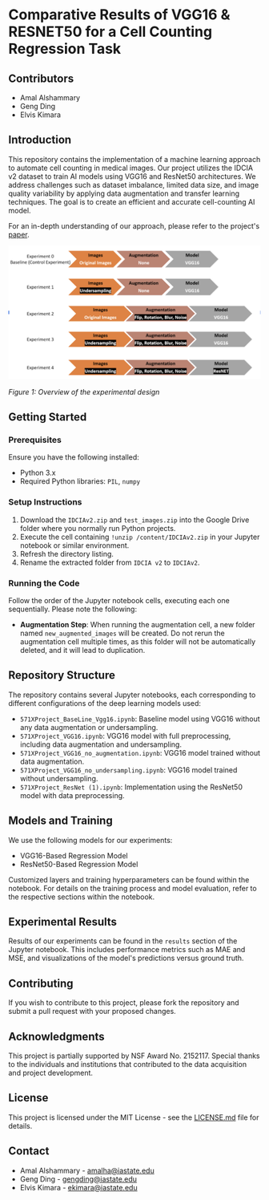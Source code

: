 # Comparative Results of VGG16 & RESNET50 for a Cell Counting Regression Task

## Contributors
- Amal Alshammary
- Geng Ding
- Elvis Kimara

## Introduction
This repository contains the implementation of a machine learning approach to automate cell counting in medical images. Our project utilizes the IDCIA v2 dataset to train AI models using VGG16 and ResNet50 architectures. We address challenges such as dataset imbalance, limited data size, and image quality variability by applying data augmentation and transfer learning techniques. The goal is to create an efficient and accurate cell-counting AI model.

For an in-depth understanding of our approach, please refer to the project's [paper](https://github.com/kelvis24/Responsible-Cell-Counting-AI/blob/main/Final%20paper.pdf).

![Experimental Design](https://github.com/kelvis24/Responsible-Cell-Counting-AI/blob/main/Screenshot%202023-12-09%20at%209.52.17%20PM.png)

_Figure 1: Overview of the experimental design_

## Getting Started

### Prerequisites
Ensure you have the following installed:
- Python 3.x
- Required Python libraries: `PIL`, `numpy`

### Setup Instructions
1. Download the `IDCIAv2.zip` and `test_images.zip` into the Google Drive folder where you normally run Python projects.
2. Execute the cell containing `!unzip /content/IDCIAv2.zip` in your Jupyter notebook or similar environment.
3. Refresh the directory listing.
4. Rename the extracted folder from `IDCIA v2` to `IDCIAv2`.

### Running the Code
Follow the order of the Jupyter notebook cells, executing each one sequentially. Please note the following:
- **Augmentation Step**: When running the augmentation cell, a new folder named `new_augmented_images` will be created. Do not rerun the augmentation cell multiple times, as this folder will not be automatically deleted, and it will lead to duplication.

## Repository Structure
The repository contains several Jupyter notebooks, each corresponding to different configurations of the deep learning models used:

- `571XProject_BaseLine_Vgg16.ipynb`: Baseline model using VGG16 without any data augmentation or undersampling.
- `571XProject_VGG16.ipynb`: VGG16 model with full preprocessing, including data augmentation and undersampling.
- `571XProject_VGG16_no_augmentation.ipynb`: VGG16 model trained without data augmentation.
- `571XProject_VGG16_no_undersampling.ipynb`: VGG16 model trained without undersampling.
- `571XProject_ResNet (1).ipynb`: Implementation using the ResNet50 model with data preprocessing.

## Models and Training
We use the following models for our experiments:
- VGG16-Based Regression Model
- ResNet50-Based Regression Model

Customized layers and training hyperparameters can be found within the notebook. For details on the training process and model evaluation, refer to the respective sections within the notebook.

## Experimental Results
Results of our experiments can be found in the `results` section of the Jupyter notebook. This includes performance metrics such as MAE and MSE, and visualizations of the model's predictions versus ground truth.

## Contributing
If you wish to contribute to this project, please fork the repository and submit a pull request with your proposed changes.

## Acknowledgments
This project is partially supported by NSF Award No. 2152117. Special thanks to the individuals and institutions that contributed to the data acquisition and project development.

## License
This project is licensed under the MIT License - see the [LICENSE.md](LICENSE-file-link) file for details.

## Contact
- Amal Alshammary - amalha@iastate.edu
- Geng Ding - gengding@iastate.edu
- Elvis Kimara - ekimara@iastate.edu
